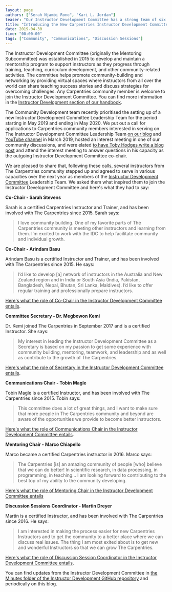 ```yaml
---
layout: page
authors: ["Serah Njambi Rono", "Kari L. Jordan"]
teaser: "Our Instructor Development Committee has a strong team of six to lead its activities over the next year"
title: "Introducing the New Carpentries Instructor Development Committee"
date: 2019-04-30
time: "00:00:00"
tags: ["Community", "Communications", "Discussion Sessions"]
---
```


The Instructor Development Committee (originally the Mentoring Subcommittee) was established in 2015 to develop and maintain a mentorship program to support instructors as they progress through training, teaching, curriculum development, and other community-related activities. The committee helps promote community-building and networking by providing virtual spaces where instructors from all over the world can share teaching success stories and discuss strategies for overcoming challenges. Any Carpentries community member is welcome to join the Instructor Development Committee. You can find more information in the [Instructor Development section of our handbook](https://docs.carpentries.org/topic_folders/instructor_development/index.html).

The Community Development team recently prioritised the setting up of a new Instructor Development Committee Leadership Team for the period starting in May 2019 and ending in May 2020. We put out a call for applications to Carpentries community members interested in serving on The Instructor Development Committee Leadership Team [on our blog](https://carpentries.org/blog/2019/03/IDC-leadership-recruitment/) and [YouTube channel](https://youtu.be/gy2neLFS7KE) in March 2019, hosted an interest meeting in one of our community discussions, and were elated [to have Toby Hodges write a blog post](https://carpentries.org/blog/2019/04/idc-reflection/) and attend the interest meeting to answer questions in his capacity as the outgoing Instructor Development Committee co-chair.

We are pleased to share that, following these calls, several instructors from The Carpentries community stepped up and agreed to serve in various capacities over the next year as members of the [Instructor Development Committee](https://docs.carpentries.org/topic_folders/instructor_development/index.html) Leadership Team. We asked them what inspired them to join the Instructor Development Committee and here's what they had to say:

**Co-Chair - Sarah Stevens**

Sarah is a certified Carpentries Instructor and Trainer, and has been involved with The Carpentries since 2015. Sarah says:
>I love community building. One of my favorite parts of The Carpentries community is meeting other instructors and learning from them. I’m excited to work with the IDC to help facilitate community and individual growth. 

**Co-Chair - Arindam Basu**

Arindam Basu is a certified Instructor and Trainer, and has been involved with The Carpentries since 2015. He says:
>I’d like to develop [a] network of instructors in the Australia and New Zealand region and in India or South Asia (India, Pakistan, Bangladesh, Nepal, Bhutan, Sri Lanka, Maldives). I’d like to offer regular training and professionally prepare instructors.

[Here's what the role of Co-Chair in the Instructor Development Committee entails](https://docs.carpentries.org/topic_folders/instructor_development/instructor_development_committee.html#co-chairs). 

**Committee Secretary - Dr. Megbowon Kemi**

Dr. Kemi joined The Carpentries in September 2017 and is a certified Instructor. She says:
>My interest in leading the Instructor Development Committee as a Secretary is based on my passion to get some experience with community building, mentoring, teamwork, and leadership and as well as contribute to the growth of The Carpentries.

[Here's what the role of Secretary in the Instructor Development Committee entails](https://docs.carpentries.org/topic_folders/instructor_development/instructor_development_committee.html#secretary). 

**Communications Chair - Tobin Magle**

Tobin Magle is a certified Instructor, and has been involved with The Carpentries since 2015. Tobin says:
>This committee does a lot of great things, and I want to make sure that more people in The Carpentries community and beyond are aware of the opportunities we provide to become better instructors. 

 [Here's what the role of Communications Chair in the Instructor Development Committee entails](https://docs.carpentries.org/topic_folders/instructor_development/instructor_development_committee.html#communications-chair).

**Mentoring Chair - Marco Chiapello**

Marco became a certified Carpentries instructor in 2016. Marco says:
>The Carpentries [is] an amazing community of people [who] believe that we can do better! In scientific research, in data processing, in programming, in teaching... I am looking forward to contributing to the best top of my ability to the community developing.

 [Here's what the role of Mentoring Chair in the Instructor Development Committee entails](https://docs.carpentries.org/topic_folders/instructor_development/instructor_development_committee.html#mentoring-chair)

**Discussion Sessions Coordinator - Martin Dreyer**

Martin is a certified Instructor, and has been involved with The Carpentries since 2016. He says:
>I am interested in making the process easier for new Carpentries Instructors and to get the community to a better place where we can discuss real issues. The thing I am most exited about is to get new and wonderful Instructors so that we can grow The Carpentries.

 [Here's what the role of Discussion Session Coordinator in the Instructor Development Committee entails](https://docs.carpentries.org/topic_folders/instructor_development/instructor_development_committee.html#discussion-session-coordinator). 
 
You can find updates from the Instructor Development Committee in [the Minutes folder of the Instructor Development GitHub repository](https://github.com/carpentries/instructor-development/tree/master/minutes) and periodically on this blog.
